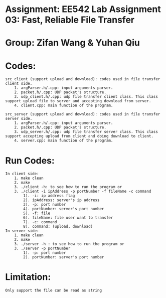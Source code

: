 # Assignment: EE542 Lab Assignment 03: Fast, Reliable File Transfer

# Group: Zifan Wang & Yuhan Qiu

# Codes:
    src_client (support upload and download): codes used in file transfer client side.
        1. argParser.h/.cpp: input arguments parser.
        2. packet.h/.cpp: UDP packet's structure. 
        3. udp_client.h/.cpp: udp file transfer client class. This class support upload file to server and accepting download from server.
        4. client.cpp: main function of the program.
    
    src_server (support upload and download): codes used in file transfer server side.
        1. argParser.h/.cpp: input arguments parser.
        2. packet.h/.cpp: UDP packet's structure. 
        3. udp_server.h/.cpp: udp file transfer server class. This class support accepting upload from client and doing download to client.
        4. server.cpp: main function of the program.

# Run Codes:
    In client side:
        1. make clean
        2. make
        3. ./client -h: to see how to run the program or
        3. ./client -i ipAddress -p portNumber -f fileName -c command
            1). -i: ip address flag
            2). ipAddress: server's ip address
            3). -p: port number
            4). portNumber: server's port number
            5). -f: file
            6). fileName: file user want to transfer
            7). -c: command
            8). command: (upload, download)
    In server side:
        1. make clean
        2. make
        3. ./server -h : to see how to run the program or
        3. ./server -p portNumber
            1). -p: port number
            2). portNumber: server's port number
        
# Limitation:
    Only support the file can be read as string